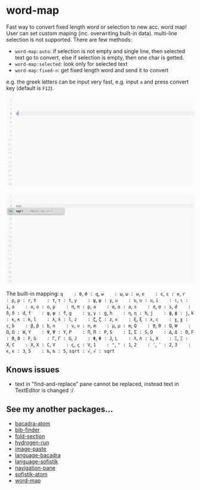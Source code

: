 # word-map

Fast way to convert fixed length word or selection to new acc. word map! User can set custom maping (inc. overwriting built-in data). multi-line selection is not supported. There are few methods:

* `word-map:auto`: if selection is not empty and single line, then selected text go to convert, else if selection is empty, then one char is getted.
* `word-map:selected`: look only for selected text
* `word-map:fixed-n`: get fixed length word and send it to convert

e.g. the greek letters can be input very fast, e.g. input `a` and press convert key (default is `F12`).

![AutoConvert](ppt-1.gif)

![SelectionConvert](ppt-2.gif)

The built-in mapping:
    `q    : θ`,      `θ : q`,
    `w    : ω`,      `ω : w`,
    `e    : ε`,      `ε : e`,
    `r    : ρ`,      `ρ : r`,
    `t    : τ`,      `τ : t`,
    `y    : ψ`,      `ψ : y`,
    `u    : υ`,      `υ : u`,
    `i    : ι`,      `ι : i`,
    `o    : ο`,      `ο : o`,
    `p    : π`,      `π : p`,
    `a    : α`,      `α : a`,
    `s    : σ`,      `σ : s`,
    `d    : δ`,      `δ : d`,
    `f    : φ`,      `φ : f`,
    `g    : γ`,      `γ : g`,
    `h    : η`,      `η : h`,
    `j    : ϕ`,      `ϕ : j`,
    `k    : κ`,      `κ : k`,
    `l    : λ`,      `λ : l`,
    `z    : ζ`,      `ζ : z`,
    `x    : ξ`,      `ξ : x`,
    `c    : χ`,      `χ : c`,
    `b    : β`,      `β : b`,
    `n    : ν`,      `ν : n`,
    `m    : μ`,      `μ : m`,
    `Q    : Θ`,      `Θ : Q`,
    `W    : Ω`,      `Ω : W`,
    `Y    : Ψ`,      `Ψ : Y`,
    `P    : Π`,      `Π : P`,
    `S    : Σ`,      `Σ : S`,
    `D    : Δ`,      `Δ : D`,
    `F    : ϑ`,      `ϑ : F`,
    `G    : Γ`,      `Γ : G`,
    `J    : Φ`,      `Φ : J`,
    `L    : Λ`,      `Λ : L`,
    `X    : Ξ`,      `Ξ : X`,
    `C    : Χ`,      `Χ : C`,
    `V    : ς`,      `ς : V`,
    `1    : °`,      `° : 1`,
    `2    : ʾ`,      `ʾ : 2`,
    `3    : ϵ`,      `ϵ : 3`,
    `5    : ‰`,      `‰ : 5`,
    `sqrt : √`,      `√ : sqrt`

## Knows issues

* text in "find-and-replace" pane cannot be replaced, instead text in TextEditor is changed :/

## See my another packages...

* [bacadra-atom](https://github.com/bacadra/bacadra-atom)
* [bib-finder](https://github.com/bacadra/bib-finder)
* [fold-section](https://github.com/bacadra/fold-section)
* [hydrogen-run](https://github.com/bacadra/hydrogen-run)
* [image-paste](https://github.com/bacadra/image-paste)
* [language-bacadra](https://github.com/bacadra/language-bacadra)
* [language-sofistik](https://github.com/bacadra/language-sofistik)
* [navigation-pane](https://github.com/bacadra/navigation-pane)
* [sofistik-atom](https://github.com/bacadra/sofistik-atom)
* [word-map](https://github.com/bacadra/word-map)
